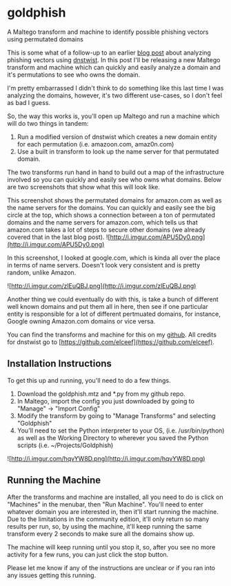 # goldphish
A Maltego transform and machine to identify possible phishing vectors using permutated domains

This is some what of a follow-up to an earlier [blog post](http://nullsecure.org/identifying-phishing-defense-coverage-using-dns/) about analyzing phishing vectors using [dnstwist](https://github.com/elceef/dnstwist). In this post I'll be releasing a new Maltego transform and machine which can quickly and easily analyze a domain and it's permutations to see who owns the domain. 

I'm pretty embarrassed I didn't think to do something like this last time I was analyzing the domains, however, it's two different use-cases, so I don't feel as bad I guess. 

So, the way this works is, you'll open up Maltego and run a machine which will do two things in tandem:

1. Run a modified version of dnstwist which creates a new domain entity for each permutation (i.e. amazoon.com, amaz0n.com)
2. Use a built in transform to look up the name server for that permutated domain. 

The two transforms run hand in hand to build out a map of the infrastructure involved so you can quickly and easily see who owns what domains. Below are two screenshots that show what this will look like.

This screenshot shows the permutated domains for amazon.com as well as the name servers for the domains. You can quickly and easily see the big circle at the top, which shows a connection between a ton of permutated domains and the name servers for amazon.com, which tells us that amazon.com takes a lot of steps to secure other domains (we already covered that in the last blog post).
![http://i.imgur.com/APU5Dy0.png](http://i.imgur.com/APU5Dy0.png)

In this screenshot, I looked at google.com, which is kinda all over the place in terms of name servers. Doesn't look very consistent and is pretty random, unlike Amazon.

![http://i.imgur.com/zlEuQBJ.png](http://i.imgur.com/zlEuQBJ.png)

Another thing we could eventually do with this, is take a bunch of different well known domains and put them all in here, then see if one particular entity is responsible for a lot of different pertmuated domains, for instance, Google owning Amazon.com domains or vice versa.

You can find the transforms and machine for this on my [github](http://www.github.com/brianwarehime/goldphish). All credits for dnstwist go to [https://github.com/elceef](https://github.com/elceef).

## Installation Instructions

To get this up and running, you'll need to do a few things.

1. Download the goldphish.mtz and *.py from my github repo.
2. In Maltego, import the config you just downloaded by going to "Manage" -> "Import Config"
3. Modify the transform by going to "Manage Transforms" and selecting "Goldphish"
4. You'll need to set the Python interpreter to your OS, (i.e. /usr/bin/python) as well as the Working Directory to wherever you saved the Python scripts (i.e. ~/Projects/Goldphish)

![http://i.imgur.com/hqvYW8D.png](http://i.imgur.com/hqvYW8D.png)

## Running the Machine

After the transforms and machine are installed, all you need to do is click on "Machines" in the menubar, then "Run Machine". You'll need to enter whatever domain you are interested in, then it'll start running the machine. Due to the limitations in the community edition, it'll only return so many results per run, so, by using the machine, it'll keep running the same transform every 2 seconds to make sure all the domains show up. 

The machine will keep running until you stop it, so, after you see no more activity for a few runs, you can just click the stop button.

Please let me know if any of the instructions are unclear or if you ran into any issues getting this running.
